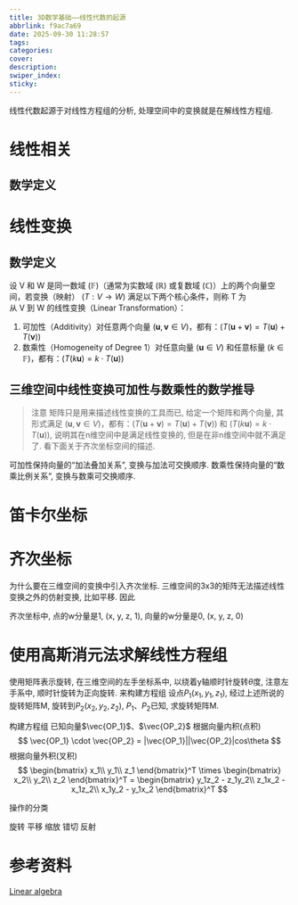 ```yaml
---
title: 3D数学基础——线性代数的起源
abbrlink: f9ac7a69
date: 2025-09-30 11:28:57
tags:
categories:
cover:
description:
swiper_index:
sticky:
---
```


线性代数起源于对线性方程组的分析, 处理空间中的变换就是在解线性方程组.

# 线性相关

## 数学定义


# 线性变换

## 数学定义

设 V 和 W 是同一数域 $(\mathbb{F})$（通常为实数域 $(\mathbb{R})$ 或复数域 $(\mathbb{C})）$上的两个向量空间，若变换（映射） $(T: V \to W)$ 满足以下两个核心条件，则称 T 为从 V 到 W 的线性变换（Linear Transformation）：
1. 可加性（Additivity）对任意两个向量 $(\boldsymbol{u}, \boldsymbol{v} \in V)$，都有：$(T(\boldsymbol{u} + \boldsymbol{v}) = T(\boldsymbol{u}) + T(\boldsymbol{v}))$
2. 数乘性（Homogeneity of Degree 1）对任意向量 $(\boldsymbol{u} \in V)$ 和任意标量 $(k \in \mathbb{F})$，都有：$(T(k\boldsymbol{u}) = k \cdot T(\boldsymbol{u}))$

## 三维空间中线性变换可加性与数乘性的数学推导

> 注意 矩阵只是用来描述线性变换的工具而已, 给定一个矩阵和两个向量, 其形式满足 $(\boldsymbol{u}, \boldsymbol{v} \in V)$，都有：$(T(\boldsymbol{u} + \boldsymbol{v}) = T(\boldsymbol{u}) + T(\boldsymbol{v}))$ 和 $(T(k\boldsymbol{u}) = k \cdot T(\boldsymbol{u}))$, 说明其在n维空间中是满足线性变换的, 但是在非n维空间中就不满足了. 看下面关于齐次坐标空间的描述.

可加性保持向量的“加法叠加关系”, 变换与加法可交换顺序.
数乘性保持向量的“数乘比例关系”, 变换与数乘可交换顺序.

# 笛卡尔坐标

# 齐次坐标

为什么要在三维空间的变换中引入齐次坐标. 三维空间的3x3的矩阵无法描述线性变换之外的仿射变换, 比如平移. 因此

齐次坐标中, 点的w分量是1, (x, y, z, 1), 向量的w分量是0, (x, y, z, 0)

# 使用高斯消元法求解线性方程组

使用矩阵表示旋转, 在三维空间的左手坐标系中, 以绕着y轴顺时针旋转$\theta$度, 注意左手系中, 顺时针旋转为正向旋转. 来构建方程组
设点$P_1(x_1, y_1, z_1)$, 经过上述所说的旋转矩阵M, 旋转到$P_2(x_2, y_2, z_2)$, $P_1$、$P_2$已知, 求旋转矩阵M.

构建方程组
已知向量$\vec{OP_1}$、$\vec{OP_2}$
根据向量内积(点积)
$$ \vec{OP_1} \cdot \vec{OP_2} = |\vec{OP_1}||\vec{OP_2}|cos\theta $$
根据向量外积(叉积)
$$ \begin{bmatrix}
  x_1\\
  y_1\\
  z_1
\end{bmatrix}^T
\times 
\begin{bmatrix}
  x_2\\
  y_2\\
  z_2
\end{bmatrix}^T
= \begin{bmatrix}
  y_1z_2 - z_1y_2\\
  z_1x_2 - x_1z_2\\
  x_1y_2 - y_1x_2
\end{bmatrix}^T
$$


操作的分类

旋转
平移
缩放
错切
反射
# 参考资料

[Linear algebra](https://www.ebsco.com/research-starters/mathematics/linear-algebra)
